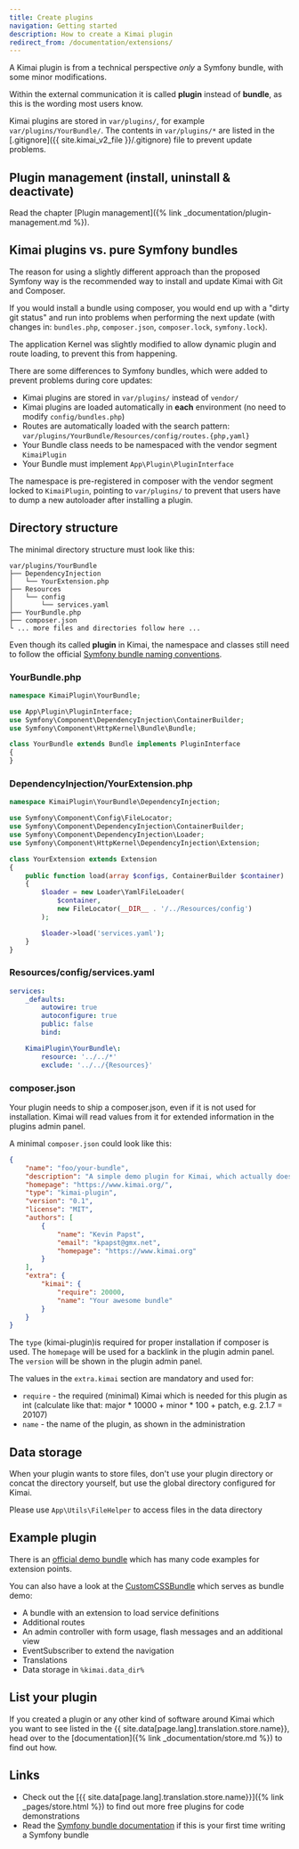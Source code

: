 ```yaml
---
title: Create plugins
navigation: Getting started
description: How to create a Kimai plugin 
redirect_from: /documentation/extensions/
---
```


A Kimai plugin is from a technical perspective _only_ a Symfony bundle, with some minor modifications.

Within the external communication it is called **plugin** instead of **bundle**, as this is the wording most users know. 

Kimai plugins are stored in `var/plugins/`, for example `var/plugins/YourBundle/`.
The contents in `var/plugins/*` are listed in the [.gitignore]({{ site.kimai_v2_file }}/.gitignore) file to prevent update problems.

## Plugin management (install, uninstall & deactivate) 

Read the chapter [Plugin management]({% link _documentation/plugin-management.md %}).

## Kimai plugins vs. pure Symfony bundles

The reason for using a slightly different approach than the proposed Symfony way is the recommended way 
to install and update Kimai with Git and Composer.

If you would install a bundle using composer, you would end up with a "dirty git status" and run 
into problems when performing the next update (with changes in: `bundles.php`, `composer.json`, `composer.lock`, `symfony.lock`).

The application Kernel was slightly modified to allow dynamic plugin and route loading, to prevent this from happening.

There are some differences to Symfony bundles, which were added to prevent problems during core updates:

- Kimai plugins are stored in `var/plugins/` instead of `vendor/`
- Kimai plugins are loaded automatically in **each** environment (no need to modify `config/bundles.php`)
- Routes are automatically loaded with the search pattern:  
`var/plugins/YourBundle/Resources/config/routes.{php,yaml}`
- Your Bundle class needs to be namespaced with the vendor segment `KimaiPlugin`
- Your Bundle must implement `App\Plugin\PluginInterface` 

The namespace is pre-registered in composer with the vendor segment locked to `KimaiPlugin`, 
pointing to `var/plugins/` to prevent that users have to dump a new autoloader after installing a plugin. 

## Directory structure

The minimal directory structure must look like this:

```
var/plugins/YourBundle
├── DependencyInjection
│   └── YourExtension.php
├── Resources
│   └── config
│       └── services.yaml
├── YourBundle.php
├── composer.json
└ ... more files and directories follow here ... 
```

Even though its called **plugin** in Kimai, the namespace and classes still need to follow the official 
[Symfony bundle naming conventions](https://symfony.com/doc/current/bundles/best_practices.html#bundles-naming-conventions). 

### YourBundle.php

```php
namespace KimaiPlugin\YourBundle;

use App\Plugin\PluginInterface;
use Symfony\Component\DependencyInjection\ContainerBuilder;
use Symfony\Component\HttpKernel\Bundle\Bundle;

class YourBundle extends Bundle implements PluginInterface
{
}
```

### DependencyInjection/YourExtension.php

```php
namespace KimaiPlugin\YourBundle\DependencyInjection;

use Symfony\Component\Config\FileLocator;
use Symfony\Component\DependencyInjection\ContainerBuilder;
use Symfony\Component\DependencyInjection\Loader;
use Symfony\Component\HttpKernel\DependencyInjection\Extension;

class YourExtension extends Extension
{
    public function load(array $configs, ContainerBuilder $container)
    {
        $loader = new Loader\YamlFileLoader(
            $container, 
            new FileLocator(__DIR__ . '/../Resources/config')
        );

        $loader->load('services.yaml');
    }
}
```

### Resources/config/services.yaml

```yaml
services:
    _defaults:
        autowire: true
        autoconfigure: true
        public: false
        bind:

    KimaiPlugin\YourBundle\:
        resource: '../../*'
        exclude: '../../{Resources}'
```

### composer.json

Your plugin needs to ship a composer.json, even if it is not used for installation.
Kimai will read values from it for extended information in the plugins admin panel.

A minimal `composer.json` could look like this:

```json
{
    "name": "foo/your-bundle",
    "description": "A simple demo plugin for Kimai, which actually does nothing",
    "homepage": "https://www.kimai.org/",
    "type": "kimai-plugin",
    "version": "0.1",
    "license": "MIT",
    "authors": [
        {
            "name": "Kevin Papst",
            "email": "kpapst@gmx.net",
            "homepage": "https://www.kimai.org"
        }
    ],
    "extra": {
        "kimai": {
            "require": 20000,
            "name": "Your awesome bundle"
        }
    }
}
```

The `type` (kimai-plugin)is required for proper installation if composer is used.
The `homepage` will be used for a backlink in the plugin admin panel. 
The `version` will be shown in the plugin admin panel.

The values in the `extra.kimai` section are mandatory and used for:

- `require` - the required (minimal) Kimai which is needed for this plugin as int (calculate like that: major * 10000 + minor * 100 + patch, e.g. 2.1.7 = 20107) 
- `name` - the name of the plugin, as shown in the administration

## Data storage

When your plugin wants to store files, don't use your plugin directory or concat the directory yourself, but 
use the global directory configured for Kimai. 

Please use `App\Utils\FileHelper` to access files in the data directory


## Example plugin

There is an [official demo bundle](https://github.com/kimai/DemoBundle) which has many code examples for extension points.

You can also have a look at the [CustomCSSBundle](https://github.com/Keleo/CustomCSSBundle) which serves as bundle demo:
- A bundle with an extension to load service definitions
- Additional routes
- An admin controller with form usage, flash messages and an additional view
- EventSubscriber to extend the navigation
- Translations
- Data storage in `%kimai.data_dir%`

## List your plugin

If you created a plugin or any other kind of software around Kimai which you want to see listed in the {{ site.data[page.lang].translation.store.name}}, head over 
to the [documentation]({% link _documentation/store.md %}) to find out how.

## Links

- Check out the [{{ site.data[page.lang].translation.store.name}}]({% link _pages/store.html %}) to find out more free plugins for code demonstrations
- Read the [Symfony bundle documentation](https://symfony.com/doc/current/bundles.html) if this is your first time writing a Symfony bundle
 
